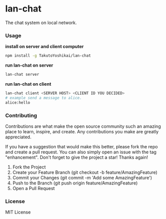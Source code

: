 # lan-chat
The chat system on local network.

### Usage 
**install on server and client computer**
```bash
npm install -g TakutoYoshikai/lan-chat
```

**run lan-chat on server**
```bash
lan-chat server
```

**run lan-chat on client**
```bash
lan-chat client <SERVER HOST> <CLIENT ID YOU DECIDED>
# example send a message to alice.
alice:hello
```

### Contributing

Contributions are what make the open source community such an amazing place to learn, inspire, and create. Any contributions you make are greatly appreciated.

If you have a suggestion that would make this better, please fork the repo and create a pull request. You can also simply open an issue with the tag "enhancement". Don't forget to give the project a star! Thanks again!

1. Fork the Project
2. Create your Feature Branch (git checkout -b feature/AmazingFeature)
3. Commit your Changes (git commit -m 'Add some AmazingFeature')
4. Push to the Branch (git push origin feature/AmazingFeature)
5. Open a Pull Request

### License
MIT License
